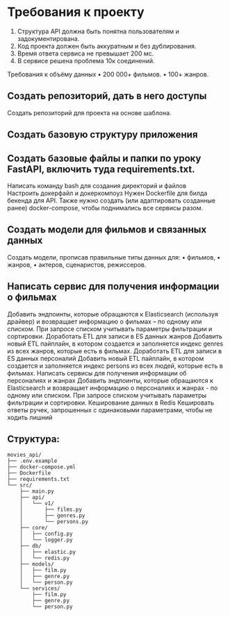 # Требования к проекту
1.	Структура API должна быть понятна пользователям и задокументирована.
2.	Код проекта должен быть аккуратным и без дублирования.
3.	Время ответа сервиса не превышает 200 мс.
4.	В сервисе решена проблема 10к соединений.

Требования к объёму данных
•	200 000+ фильмов.
•	100+ жанров.


## Создать репозиторий, дать в него доступы
Создать репозиторий для проекта на основе шаблона. 
 

 
## Создать базовую структуру приложения
## Создать базовые файлы и папки по уроку FastAPI, включить туда requirements.txt.

Написать команду bash для создания директорий и файлов 			
Настроить докерфайл и докеркомпоуз
Нужен Dockerfile для билда бекенда для API. Также нужно создать (или адаптировать созданные ранее) docker-compose, чтобы поднимались все сервисы разом.
## Создать модели для фильмов и связанных данных
Создать модели, прописав правильные типы данных для:
•	фильмов,
•	жанров,
•	актеров, сценаристов, режиссеров.

## Написать сервис для получения информации о фильмах
Добавить эндпоинты, которые обращаются к Elasticsearch (используя драйвер) и возвращает информацию о фильмах – по одному или списком.
При запросе списком учитывать параметры фильтрации и сортировки.
Доработать ETL для записи в ES данных жанров
Добавить новый ETL пайплайн, в котором создается и заполняется индекс genres из всех жанров, которые есть в фильмах.
Доработать ETL для записи в ES данных персоналий
Добавить новый ETL пайплайн, в котором создается и заполняется индекс persons из всех людей, которые есть в фильмах.
Написать сервисы для получения информации об персоналиях и жанрах
Добавить эндпоинты, которые обращаются к Elasticsearch и возвращает информацию о персоналиях и жанрах - по одному или списком.
При запросе списком учитывать параметры фильтрации и сортировки.
Кеширование данных в Redis
Кешировать ответы ручек, запрошенных с одинаковыми параметрами, чтобы не ходить лишний 


## Структура:
```
movies_api/
├── .env.example
├── docker-compose.yml
├── Dockerfile
├── requirements.txt
└── src/
    ├── main.py
    ├── api/
    │   └── v1/
    │       ├── films.py
    │       ├── genres.py
    │       └── persons.py
    ├── core/
    │   ├── config.py
    │   └── logger.py
    ├── db/
    │   ├── elastic.py
    │   └── redis.py
    ├── models/
    │   ├── film.py
    │   ├── genre.py
    │   └── person.py
    └── services/
        ├── film.py
        ├── genre.py
        └── person.py
```

